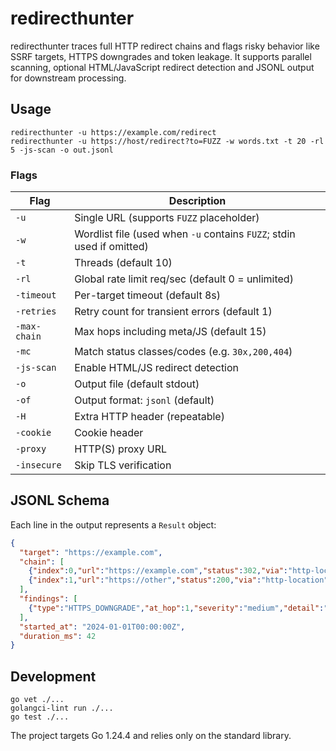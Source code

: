 # redirecthunter

redirecthunter traces full HTTP redirect chains and flags risky behavior like SSRF targets, HTTPS downgrades and token leakage.
It supports parallel scanning, optional HTML/JavaScript redirect detection and JSONL output for downstream processing.

## Usage

```
redirecthunter -u https://example.com/redirect
redirecthunter -u https://host/redirect?to=FUZZ -w words.txt -t 20 -rl 5 -js-scan -o out.jsonl
```

### Flags

| Flag | Description |
| ---- | ----------- |
| `-u` | Single URL (supports `FUZZ` placeholder) |
| `-w` | Wordlist file (used when `-u` contains `FUZZ`; stdin used if omitted) |
| `-t` | Threads (default 10) |
| `-rl` | Global rate limit req/sec (default 0 = unlimited) |
| `-timeout` | Per-target timeout (default 8s) |
| `-retries` | Retry count for transient errors (default 1) |
| `-max-chain` | Max hops including meta/JS (default 15) |
| `-mc` | Match status classes/codes (e.g. `30x,200,404`) |
| `-js-scan` | Enable HTML/JS redirect detection |
| `-o` | Output file (default stdout) |
| `-of` | Output format: `jsonl` (default) |
| `-H` | Extra HTTP header (repeatable) |
| `-cookie` | Cookie header |
| `-proxy` | HTTP(S) proxy URL |
| `-insecure` | Skip TLS verification |

## JSONL Schema

Each line in the output represents a `Result` object:

```json
{
  "target": "https://example.com",
  "chain": [
    {"index":0,"url":"https://example.com","status":302,"via":"http-location","time_ms":12},
    {"index":1,"url":"https://other","status":200,"via":"http-location","time_ms":20,"final":true}
  ],
  "findings": [
    {"type":"HTTPS_DOWNGRADE","at_hop":1,"severity":"medium","detail":"https://a -> http://b"}
  ],
  "started_at": "2024-01-01T00:00:00Z",
  "duration_ms": 42
}
```

## Development

```
go vet ./...
golangci-lint run ./...
go test ./...
```

The project targets Go 1.24.4 and relies only on the standard library.
